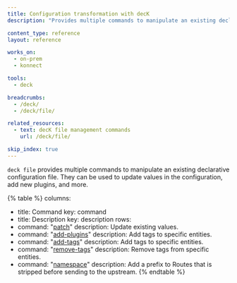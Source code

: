 ```yaml
---
title: Configuration transformation with decK
description: "Provides multiple commands to manipulate an existing declarative configuration file"

content_type: reference
layout: reference

works_on:
  - on-prem
  - konnect

tools:
  - deck

breadcrumbs:
  - /deck/
  - /deck/file/

related_resources:
  - text: decK file management commands
    url: /deck/file/

skip_index: true
---
```


`deck file` provides multiple commands to manipulate an existing declarative configuration file. They can be used to update values in the configuration, add new plugins, and more.

<!--vale off-->
{% table %}
columns:
  - title: Command
    key: command
  - title: Description
    key: description
rows:
  - command: "[patch](/deck/file/manipulation/patch/)"
    description: Update existing values.
  - command: "[add-plugins](/deck/file/manipulation/plugins/)"
    description: Add tags to specific entities.
  - command: "[add-tags](/deck/file/manipulation/tags/#add-tags)"
    description: Add tags to specific entities.
  - command: "[remove-tags](/deck/file/manipulation/tags/#remove-tags)"
    description: Remove tags from specific entities.
  - command: "[namespace](/deck/file/manipulation/namespace/)"
    description: Add a prefix to Routes that is stripped before sending to the upstream.
{% endtable %}
<!--vale on-->